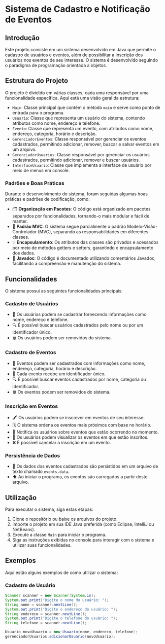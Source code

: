 # Sistema de Cadastro e Notificação de Eventos

## Introdução

Este projeto consiste em um sistema desenvolvido em Java que permite o cadastro de usuários e eventos, além de possibilitar a inscrição dos usuários nos eventos de seu interesse. O sistema é desenvolvido seguindo o paradigma de programação orientada a objetos.

## Estrutura do Projeto

O projeto é dividido em várias classes, cada uma responsável por uma funcionalidade específica. Aqui está uma visão geral da estrutura:

- `Main`: Classe principal que contém o método `main` e serve como ponto de entrada para o programa.
- `Usuario`: Classe que representa um usuário do sistema, contendo atributos como nome, endereço e telefone.
- `Evento`: Classe que representa um evento, com atributos como nome, endereço, categoria, horário e descrição.
- `GerenciadorEventos`: Classe responsável por gerenciar os eventos cadastrados, permitindo adicionar, remover, buscar e salvar eventos em um arquivo.
- `GerenciadorUsuarios`: Classe responsável por gerenciar os usuários cadastrados, permitindo adicionar, remover e buscar usuários.
- `InterfaceUsuario`: Classe que implementa a interface de usuário por meio de menus em console.

### Padrões e Boas Práticas

Durante o desenvolvimento do sistema, foram seguidas algumas boas práticas e padrões de codificação, como:

- 🗂️ **Organização em Pacotes**: O código está organizado em pacotes separados por funcionalidades, tornando-o mais modular e fácil de manter.
- 🔄 **Padrão MVC**: O sistema segue parcialmente o padrão Modelo-Visão-Controlador (MVC), separando as responsabilidades em diferentes classes.
- 💡 **Encapsulamento**: Os atributos das classes são privados e acessados por meio de métodos getters e setters, garantindo o encapsulamento dos dados.
- 📝 **Javadoc**: O código é documentado utilizando comentários Javadoc, facilitando a compreensão e manutenção do sistema.

## Funcionalidades

O sistema possui as seguintes funcionalidades principais:

### Cadastro de Usuários

- 👤 Os usuários podem se cadastrar fornecendo informações como nome, endereço e telefone.
- 🔍 É possível buscar usuários cadastrados pelo nome ou por um identificador único.
- 🗑️ Os usuários podem ser removidos do sistema.

### Cadastro de Eventos

- 📅 Eventos podem ser cadastrados com informações como nome, endereço, categoria, horário e descrição.
- 🔢 Cada evento recebe um identificador único.
- 🔍 É possível buscar eventos cadastrados por nome, categoria ou identificador.
- 🗑️ Os eventos podem ser removidos do sistema.

### Inscrição em Eventos

- 🖋️ Os usuários podem se inscrever em eventos de seu interesse.
- 🗓️ O sistema ordena os eventos mais próximos com base no horário.
- 🔔 Notifica os usuários sobre eventos que estão ocorrendo no momento.
- 📝 Os usuários podem visualizar os eventos em que estão inscritos.
- ❌ É possível cancelar a inscrição em um evento.

### Persistência de Dados

- 💾 Os dados dos eventos cadastrados são persistidos em um arquivo de texto chamado `events.data`.
- ⬆️ Ao iniciar o programa, os eventos são carregados a partir deste arquivo.

## Utilização

Para executar o sistema, siga estas etapas:

1. Clone o repositório ou baixe os arquivos do projeto.
2. Importe o projeto em sua IDE Java preferida (como Eclipse, IntelliJ ou NetBeans).
3. Execute a classe `Main` para iniciar o programa.
4. Siga as instruções exibidas no console para interagir com o sistema e utilizar suas funcionalidades.

## Exemplos

Aqui estão alguns exemplos de como utilizar o sistema:

### Cadastro de Usuário

```java
Scanner scanner = new Scanner(System.in);
System.out.print("Digite o nome do usuário: ");
String nome = scanner.nextLine();
System.out.print("Digite o endereço do usuário: ");
String endereco = scanner.nextLine();
System.out.print("Digite o telefone do usuário: ");
String telefone = scanner.nextLine();

Usuario novoUsuario = new Usuario(nome, endereco, telefone);
gerenciadorUsuarios.adicionarUsuario(novoUsuario);
